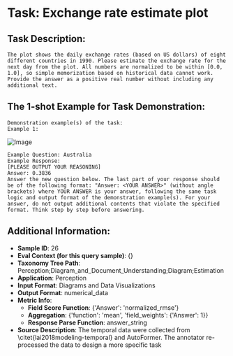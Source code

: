 # Task: Exchange rate estimate plot

## Task Description:

```
The plot shows the daily exchange rates (based on US dollars) of eight different countries in 1990. Please estimate the exchange rate for the next day from the plot. All numbers are normalized to be within [0.0, 1.0], so simple memorization based on historical data cannot work. Provide the answer as a positive real number without including any additional text.
```

## The 1-shot Example for Task Demonstration:

```
Demonstration example(s) of the task:
Example 1:
```

![Image](exchange_rate_0_0.3836.png)

```
Example Question: Australia
Example Response:
[PLEASE OUTPUT YOUR REASONING]
Answer: 0.3836
Answer the new question below. The last part of your response should be of the following format: "Answer: <YOUR ANSWER>" (without angle brackets) where YOUR ANSWER is your answer, following the same task logic and output format of the demonstration example(s). For your answer, do not output additional contents that violate the specified format. Think step by step before answering.
```

## Additional Information:

- **Sample ID**: 26
- **Eval Context (for this query sample)**: {}
- **Taxonomy Tree Path**: Perception;Diagram_and_Document_Understanding;Diagram;Estimation
- **Application**: Perception
- **Input Format**: Diagrams and Data Visualizations
- **Output Format**: numerical_data
- **Metric Info**:
  - **Field Score Function**: {'Answer': 'normalized_rmse'}
  - **Aggregation**: {'function': 'mean', 'field_weights': {'Answer': 1}}
  - **Response Parse Function**: answer_string
- **Source Description**: The temporal data were collected from \citet{lai2018modeling-temporal} and AutoFormer. The annotator re-processed the data to design a more specific task
